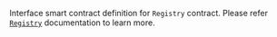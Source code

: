 
Interface smart contract definition for `Registry` contract. Please refer [`Registry`](../Registry.md) documentation to learn more.